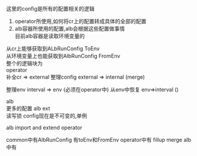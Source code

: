 这里的config是所有的配置相关的逻辑
1. operator所使用,如何将cr上的配置转成具体的全部的配置
2. alb容器所使用的配置,alb会根据这些配置做事情  
     目前alb容器是读取环境变量的

从cr上能够获取到ALbRunConfig ToEnv  
从环境变量上也能获取到AlbRunConfig FromEnv  
整个的逻辑块为  
operator   
  补全cr => external
  整理config  external => internal (merge)

整理env    interval => env   (必须在operator中)
从env中恢复   env=>interval  ()

alb  
  更多的配置 alb ext  
  读写锁 config现在是不可变的,单例  

alb import and extend operator

common中有AlbRunConfig 有toEnv和FromEnv
operator中有 fillup merge
alb中有